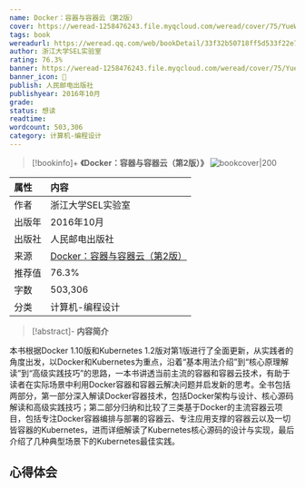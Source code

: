 ```yaml
---
name: Docker：容器与容器云（第2版）
cover: https://weread-1258476243.file.myqcloud.com/weread/cover/75/YueWen_26211797/t6_YueWen_26211797.jpg
tags: book
wereadurl: https://weread.qq.com/web/bookDetail/33f32b50718ff5d533f22e7
author: 浙江大学SEL实验室
rating: 76.3%
banner: https://weread-1258476243.file.myqcloud.com/weread/cover/75/YueWen_26211797/t6_YueWen_26211797.jpg
banner_icon: 📖
publish: 人民邮电出版社
publishyear: 2016年10月
grade:
status: 想读
readtime:
wordcount: 503,306
category: 计算机-编程设计 
---
```


> [!bookinfo]+ **《Docker：容器与容器云（第2版）》**
> ![bookcover|200](https://weread-1258476243.file.myqcloud.com/weread/cover/75/YueWen_26211797/t6_YueWen_26211797.jpg)
>
| 属性   | 内容                                       |
|:------ |:------------------------------------------ |
| 作者   | 浙江大学SEL实验室                           |
| 出版年 | 2016年10月                      |
| 出版社 | 人民邮电出版社                          |
| 来源   | [Docker：容器与容器云（第2版）](https://weread.qq.com/web/bookDetail/33f32b50718ff5d533f22e7) |
| 推荐值   | 76.3%                           |
| 字数   | 503,306                        |
| 分类   | 计算机-编程设计                        |

> [!abstract]- **内容简介**
>
本书根据Docker 1.10版和Kubernetes 1.2版对第1版进行了全面更新，从实践者的角度出发，以Docker和Kubernetes为重点，沿着“基本用法介绍”到“核心原理解读”到“高级实践技巧”的思路，一本书讲透当前主流的容器和容器云技术，有助于读者在实际场景中利用Docker容器和容器云解决问题并启发新的思考。全书包括两部分，第一部分深入解读Docker容器技术，包括Docker架构与设计、核心源码解读和高级实践技巧；第二部分归纳和比较了三类基于Docker的主流容器云项目，包括专注Docker容器编排与部署的容器云、专注应用支撑的容器云以及一切皆容器的Kubernetes，进而详细解读了Kubernetes核心源码的设计与实现，最后介绍了几种典型场景下的Kubernetes最佳实践。

## 心得体会
